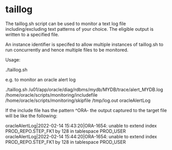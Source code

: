 taillog
=======

The taillog.sh script can be used to monitor a text log file including/excluding text patterns of your choice. The eligible output is written to a specified file.

An instance identifier is specifed to allow multiple instances of taillog.sh to run concurrently and hence multiple files to be monitored.

Usage:

./taillog.sh <target file for monitoring> <includefile> <excludefile> <target outputfile> <instance identifier>

e.g. to monitor an oracle alert log

./taillog.sh /u01/app/oracle/diag/rdbms/mydb/MYDB/trace/alert_MYDB.log /home/oracle/scripts/monitoring/includefile /home/oracle/scripts/monitoring/skipfile /tmp/log.out oracleAlertLog

If the include file has the pattern ^ORA- the output captured to the target file will be like the following:

oracleAlertLog|2022-02-14 15:43:20|ORA-1654: unable to extend index PROD_REPO.STEP_FK1 by 128 in tablespace PROD_USER
oracleAlertLog|2022-02-14 15:44:20|ORA-1654: unable to extend index PROD_REPO.STEP_FK1 by 128 in tablespace PROD_USER
